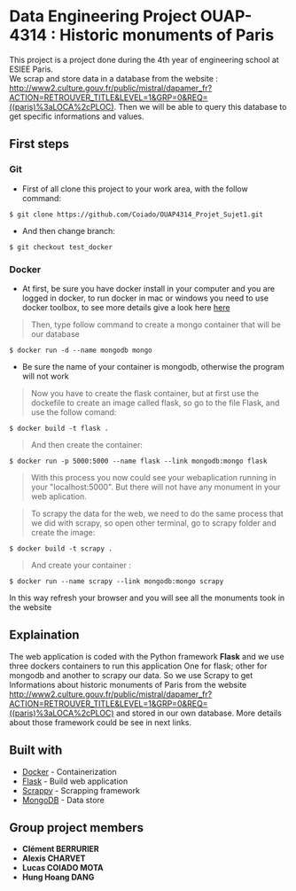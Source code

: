 # Data Engineering Project OUAP-4314 : Historic monuments of Paris

This project is a project done during the 4th year of engineering school at ESIEE Paris.</br>
We scrap and store data in a database from the website : http://www2.culture.gouv.fr/public/mistral/dapamer_fr?ACTION=RETROUVER_TITLE&LEVEL=1&GRP=0&REQ=((paris)%3aLOCA%2cPLOC). Then we will be able to query this database to get specific informations and values.

## First steps

### Git

* First of all clone this project to your work area, with the follow command:

```
$ git clone https://github.com/Coiado/OUAP4314_Projet_Sujet1.git
```

* And then change branch:

```
$ git checkout test_docker
```

### Docker

* At first, be sure you have docker install in your computer and you are logged in docker, to run docker in mac or windows you need to use docker toolbox, to see more details give a look here [here](https://docs.docker.com/toolbox/overview/ )

> Then, type follow command to create a mongo container that will be our database
```
$ docker run -d --name mongodb mongo
```

* Be sure the name of your container is mongodb, otherwise the program will not work

> Now you have to create the flask container, but at first use the dockefile to create an image called flask, so go to the file Flask, and use the follow comand:
```
$ docker build -t flask .
```

> And then create the container:
```
$ docker run -p 5000:5000 --name flask --link mongodb:mongo flask
```

> With this process you now could see your webaplication running in your "localhost:5000". But there will not have any monument in your web aplication.

> To scrapy the data for the web, we need to do the same process that we did with scrapy, so open other terminal, go to scrapy folder and create the image:
```
$ docker build -t scrapy .
```

>  And create your container :
```
$ docker run --name scrapy --link mongodb:mongo scrapy
```
In this way refresh your browser and you will see all the monuments took in the website


## Explaination

The web application is coded with the Python framework __Flask__ and we use three dockers containers to run this application
One for flask; other for mongodb and another to scrapy our data.
So we use Scrapy to get Informations about historic monuments of Paris from the website http://www2.culture.gouv.fr/public/mistral/dapamer_fr?ACTION=RETROUVER_TITLE&LEVEL=1&GRP=0&REQ=((paris)%3aLOCA%2cPLOC) 
and stored in our own database. More details about those framework could be see in next links.


## Built with

* [Docker](https://hub.docker.com/) - Containerization
* [Flask](flask.pocoo.org/) - Build web application
* [Scrappy](https://scrapy.org/) - Scrapping framework
* [MongoDB](https://www.mongodb.com/fr/) - Data store



## Group project members

* **Clément BERRURIER** 
* **Alexis CHARVET** 
* **Lucas COIADO MOTA**
* **Hung Hoang DANG**


